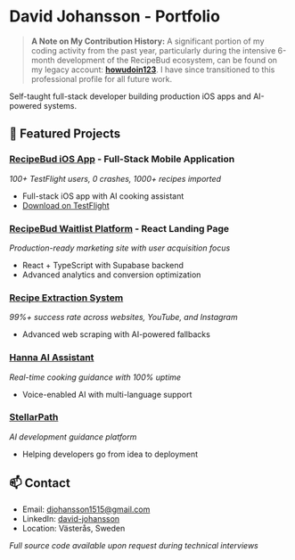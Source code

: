 # David Johansson - Portfolio

> **A Note on My Contribution History:** A significant portion of my coding activity from the past year, particularly during the intensive 6-month development of the RecipeBud ecosystem, can be found on my legacy account: **[howudoin123](https://github.com/howudoin123)**. I have since transitioned to this professional profile for all future work.

Self-taught full-stack developer building production iOS apps and AI-powered systems.

## 🚀 Featured Projects

### [RecipeBud iOS App](recipebud/) - Full-Stack Mobile Application
*100+ TestFlight users, 0 crashes, 1000+ recipes imported*
- Full-stack iOS app with AI cooking assistant
- [Download on TestFlight](https://testflight.apple.com/join/H7S3Es39)

### [RecipeBud Waitlist Platform](recipebud-waitlist/) - React Landing Page
*Production-ready marketing site with user acquisition focus*
- React + TypeScript with Supabase backend
- Advanced analytics and conversion optimization

### [Recipe Extraction System](recipe-scraper/)
*99%+ success rate across websites, YouTube, and Instagram*
- Advanced web scraping with AI-powered fallbacks

### [Hanna AI Assistant](hanna-ai/)
*Real-time cooking guidance with 100% uptime*
- Voice-enabled AI with multi-language support

### [StellarPath](stellarpath/)
*AI development guidance platform*
- Helping developers go from idea to deployment

## 📫 Contact
- Email: djohansson1515@gmail.com
- LinkedIn: [david-johansson](https://www.linkedin.com/in/david-johansson-1b361a333/)
- Location: Västerås, Sweden

*Full source code available upon request during technical interviews*
